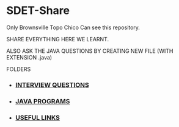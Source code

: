 # SDET-Share
Only Brownsville Topo Chico Can see this repository.


SHARE EVERYTHING HERE WE LEARNT. 

ALSO ASK THE JAVA QUESTIONS BY CREATING NEW FILE (WITH EXTENSION .java)


FOLDERS

- ### [INTERVIEW QUESTIONS](https://github.com/rgunduz17/SDET-Share/blob/master/INTERVIEW/INTERVIEW%20QUESTIONS)

- ### [JAVA PROGRAMS](https://github.com/rgunduz17/SDET-Share/tree/master/JAVA-PROGRAMS)

- ### [USEFUL LINKS](https://github.com/rgunduz17/SDET-Share/blob/master/UsefulLinks/Links.md)

  
  






